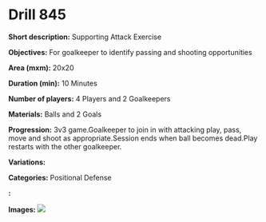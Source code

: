 # Drill 845

**Short description:**
Supporting Attack Exercise

**Objectives:**
For goalkeeper to identify passing and shooting opportunities

**Area (mxm):**
20x20

**Duration (min):**
10 Minutes

**Number of players:**
4 Players and 2 Goalkeepers

**Materials:**
Balls and 2 Goals

**Progression:**
3v3 game.Goalkeeper to join in with attacking play, pass, move and shoot as appropriate.Session ends when ball becomes dead.Play restarts with the other goalkeeper.

**Variations:**


**Categories:**
Positional Defense

**:**


**Images:**
![](https://www.coachingfutsal.com/\images\cffe96613413da3ca65b3f6470cccaaa2297f850cc8a2d67c799c188e5c98a0554b629127337fe584487b199a9fb6612ce5bb89d501bf80c744ec9928eb084275045d9474117d.png)

